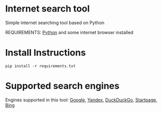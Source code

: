 # Internet search tool
Simple internet searching tool based on Python

REQUIREMENTS: [Python](https://www.python.org/downloads/) and some internet browser installed

# Install Instructions
```pip install -r requirements.txt```

# Supported search engines
Engines supported in this tool: [Google](google.com), [Yandex](yandex.com), [DuckDuckGo](duckduckgo.com), [Startpage](startpage.com), [Bing](bing.com)
